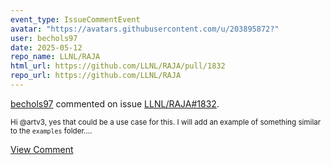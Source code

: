 ```yaml
---
event_type: IssueCommentEvent
avatar: "https://avatars.githubusercontent.com/u/203895872?"
user: bechols97
date: 2025-05-12
repo_name: LLNL/RAJA
html_url: https://github.com/LLNL/RAJA/pull/1832
repo_url: https://github.com/LLNL/RAJA
---
```


<a href='https://github.com/bechols97' target='_blank'>bechols97</a> commented on issue <a href='https://github.com/LLNL/RAJA/pull/1832' target='_blank'>LLNL/RAJA#1832</a>.

<small>Hi @artv3, yes that could be a use case for this. I will add an example of something similar to the `examples` folder....</small>

<a href='https://github.com/LLNL/RAJA/pull/1832' target='_blank'>View Comment</a>